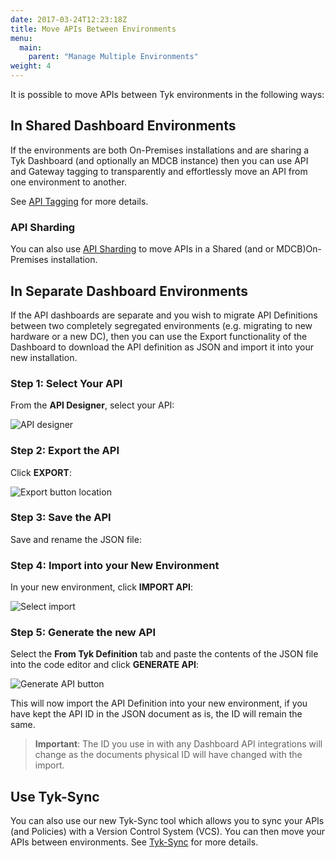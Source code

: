 ```yaml
---
date: 2017-03-24T12:23:18Z
title: Move APIs Between Environments
menu:
  main:
    parent: "Manage Multiple Environments"
weight: 4 
---
```


It is possible to move APIs between Tyk environments in the following ways:

## <a name="shared-dashboard"></a>In Shared Dashboard Environments

If the environments are both On-Premises installations and are sharing a Tyk Dashboard (and optionally an MDCB instance) then you can use API and Gateway tagging to transparently and effortlessly move an API from one environment to another.

See [API Tagging](/docs/advanced-configuration/manage-multiple-environments/with-tyk-on-premises/#a-name-api-tagging-a-api-tagging-with-on-premises) for more details.

### API Sharding

You can also use [API Sharding](/docs/advanced-configuration/manage-multiple-environments/#api-sharding) to move APIs in a Shared (and or MDCB)On-Premises installation.

## <a name="separate-dashboards"></a>In Separate Dashboard Environments

If the API dashboards are separate and you wish to migrate API Definitions between two completely segregated environments (e.g. migrating to new hardware or a new DC), then you can use the Export functionality of the Dashboard to download the API definition as JSON and import it into your new installation.

### Step 1: Select Your API

From the **API Designer**, select your API:

![API designer](/docs/img/dashboard/system-management/created_apis_2.5.png)

### Step 2: Export the API

Click **EXPORT**:

![Export button location](/docs/img/dashboard/system-management/export_api_2.5.png)

### Step 3: Save the API

Save and rename the JSON file:

### Step 4: Import into your New Environment

In your new environment, click **IMPORT API**:

![Select import](/docs/img/dashboard/system-management/import_api_2.5.png)

### Step 5: Generate the new API

Select the **From Tyk Definition** tab and paste the contents of the JSON file into the code editor and click **GENERATE API**:

![Generate API button](/docs/img/dashboard/system-management/generate_api_2.5.png)

This will now import the API Definition into your new environment, if you have kept the API ID in the JSON document as is, the ID will remain the same.

> **Important**: The ID you use in with any Dashboard API integrations will change as the documents physical ID will have changed with the import.

## Use Tyk-Sync

You can also use our new Tyk-Sync tool which allows you to sync your APIs (and Policies) with a Version Control System (VCS). You can then move your APIs between environments. See [Tyk-Sync](/docs/advanced-configuration/manage-multiple-environments/tyk-sync/) for more details.